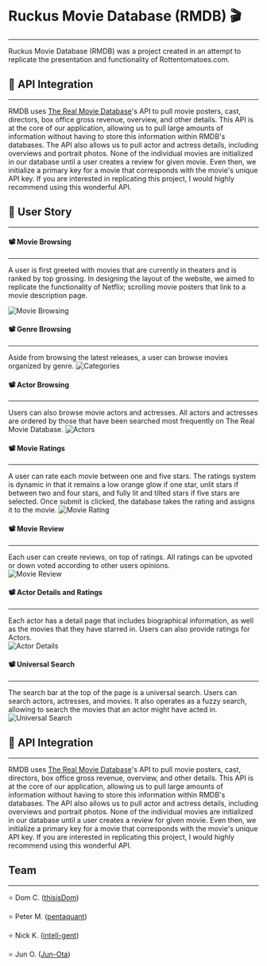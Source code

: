 # Ruckus Movie Database (RMDB) 🎬
----------------
Ruckus Movie Database (RMDB) was a project created in an attempt to replicate the presentation and functionality of Rottentomatoes.com.


## 🍿 API Integration
----------------------
RMDB uses [The Real Movie Database](https://www.themoviedb.org/?language=en)'s API to pull movie posters, cast, directors, box office gross revenue, overview, and other details. This API is at the core of our application, allowing us to pull large amounts of information without having to store this information within RMDB's databases. The API also allows us to pull actor and actress details, including overviews and portrait photos. None of the individual movies are initialized in our database until a user creates a review for given movie. Even then, we initialize a primary key for a movie that corresponds with the movie's unique API key. If you are interested in replicating this project, I would highly recommend using this wonderful API.


## 🍿 User Story
-----------------------
#### 📽 Movie Browsing
-----------------------
A user is first greeted with movies that are currently in theaters and is ranked by top grossing. In designing the layout of the website, we aimed to replicate the functionality of Netflix; scrolling movie posters that link to a movie description page.



![Movie Browsing](https://media.giphy.com/media/VdcwKFEm63z1K/giphy.gif)


#### 📽 Genre Browsing
-----------------------
Aside from browsing the latest releases, a user can browse movies organized by genre.
![Categories](https://media.giphy.com/media/fpuClQYSzQPXq/giphy.gif)


#### 📽 Actor Browsing
-----------------------
Users can also browse movie actors and actresses. All actors and actresses are ordered by those that have been searched most frequently on The Real Movie Database.
![Actors](https://media.giphy.com/media/yIPkQJxerWiwo/giphy.gif)


#### 📽 Movie Ratings
-----------------------
A user can rate each movie between one and five stars. The ratings system is dynamic in that it remains a low orange glow if one star, unlit stars if between two and four stars, and fully lit and tilted stars if five stars are selected. Once submit is clicked, the database takes the rating and assigns it to the movie.
![Movie Rating](https://media.giphy.com/media/G5NSVkZFN6aMU/giphy.gif)


#### 📽 Movie Review
-----------------------
Each user can create reviews, on top of ratings. All ratings can be upvoted or down voted according to other users opinions.  
![Movie Review](https://media.giphy.com/media/Wm4YkMGRS9iw0/giphy.gif)


#### 📽 Actor Details and Ratings
-----------------------
Each actor has a detail page that includes biographical information, as well as the movies that they have starred in. Users can also provide ratings for Actors.  
![Actor Details](https://media.giphy.com/media/F6OpyNiBtOdd6/giphy.gif)


#### 📽 Universal Search
-----------------------
The search bar at the top of the page is a universal search. Users can search actors, actresses, and movies. It also operates as a fuzzy search, allowing to search the movies that an actor might have acted in.
![Universal Search](https://media.giphy.com/media/fc2HjXkVcPxZK/giphy.gif)


## 🍿 API Integration
----------------------
RMDB uses [The Real Movie Database](https://www.themoviedb.org/?language=en)'s API to pull movie posters, cast, directors, box office gross revenue, overview, and other details. This API is at the core of our application, allowing us to pull large amounts of information without having to store this information within RMDB's databases. The API also allows us to pull actor and actress details, including overviews and portrait photos. None of the individual movies are initialized in our database until a user creates a review for given movie. Even then, we initialize a primary key for a movie that corresponds with the movie's unique API key. If you are interested in replicating this project, I would highly recommend using this wonderful API.


## Team
------------------
⭐️ Dom C. ([thisisDom](https://github.com/thisisDomssdasdaw))

⭐️ Peter M. ([pentaquant](https://github.com/pentaquant))

⭐️ Nick K. ([intell-gent](https://github.com/intell-gent))

⭐️ Jun O. ([Jun-Ota](https://github.com/Jun-Ota))

